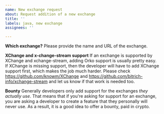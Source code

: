 ```yaml
---
name: New exchange request
about: Request addition of a new exchange
title: ''
labels: java, new exchange
assignees: ''

---
```


**Which exchange?**
Please provide the name and URL of the exchange.

**XChange and x-change-stream support**
If an exchange is supported by XChange and xchange-stream, adding Orko support is usually pretty easy. If XChange is missing support, then the developer will have to add XChange support first, which makes the job much harder. Please check https://github.com/knowm/XChange and https://github.com/bitrich-info/xchange-stream and let us know if that work is needed too.

**Bounty**
Generally developers only add support for the exchanges _they actually use_.  That means that if you're asking for support for an exchange, you are asking a developer to create a feature that they personally will never use.  As a result, it is a good idea to offer a bounty, paid in crypto.
